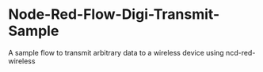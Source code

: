 # Node-Red-Flow-Digi-Transmit-Sample
A sample flow to transmit arbitrary data to a wireless device using ncd-red-wireless
